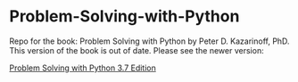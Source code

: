 # Problem-Solving-with-Python
Repo for the book: Problem Solving with Python by Peter D. Kazarinoff, PhD. This version of the book is out of date. Please see the newer version:

[Problem Solving with Python 3.7 Edition](https://github.com/ProfessorKazarinoff/Problem-Solving-with-Python-37-Edition)

